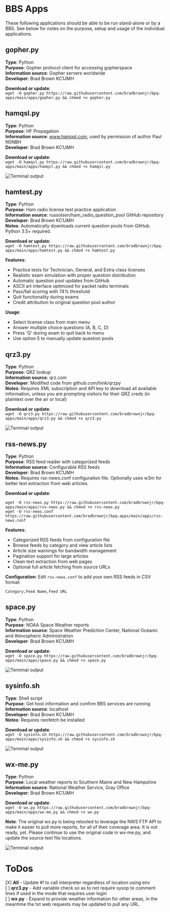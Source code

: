# BBS Apps
These following applications should be able to be run stand-alone or by a BBS. See below for notes on the purpose, setup and usage of the individual applications.

gopher.py
---------
**Type**: Python  
**Purpose**: Gopher protocol client for accessing gopherspace  
**Information source**: Gopher servers worldwide  
**Developer**: Brad Brown KC1JMH

**Download or update**:  
```wget -O gopher.py https://raw.githubusercontent.com/bradbrownjr/bpq-apps/main/apps/gopher.py && chmod +x gopher.py```

hamqsl.py
---------
**Type**: Python  
**Purpose**: HF Propagation  
**Information source**: www.hamqsl.com, used by permission of author Paul N0NBH  
**Developer**: Brad Brown KC1JMH

**Download or update**:  
```wget -O hamqsl.py https://raw.githubusercontent.com/bradbrownjr/bpq-apps/main/apps/hamqsl.py && chmod +x hamqsl.py```

![Terminal output](images/hamqsl.png)

hamtest.py
----------
**Type**: Python  
**Purpose**: Ham radio license test practice application  
**Information source**: russolsen/ham_radio_question_pool GitHub repository  
**Developer**: Brad Brown KC1JMH  
**Notes**: Automatically downloads current question pools from GitHub. Python 3.5+ required.

**Download or update**:  
```wget -O hamtest.py https://raw.githubusercontent.com/bradbrownjr/bpq-apps/main/apps/hamtest.py && chmod +x hamtest.py```

**Features**:
- Practice tests for Technician, General, and Extra class licenses
- Realistic exam simulation with proper question distribution
- Automatic question pool updates from GitHub
- ASCII art interface optimized for packet radio terminals
- Pass/fail scoring with 74% threshold
- Quit functionality during exams
- Credit attribution to original question pool author

**Usage**:
- Select license class from main menu
- Answer multiple choice questions (A, B, C, D)
- Press 'Q' during exam to quit back to menu
- Use option 5 to manually update question pools

qrz3.py
-------
**Type**: Python  
**Purpose**: QRZ lookup  
**Information source**: qrz.com   
**Developer**: Modified code from github.com/hink/qrzpy  
**Notes**: Requires XML subscription and API key to download all available information, unless you are prompting visitors for their QRZ creds (in plaintext over the air or local)

**Download or update**:  
```wget -O qrz3.py https://raw.githubusercontent.com/bradbrownjr/bpq-apps/main/apps/qrz3.py && chmod +x qrz3.py```

![Terminal output](images/qrz3.png)

rss-news.py
-----------
**Type**: Python  
**Purpose**: RSS feed reader with categorized feeds  
**Information source**: Configurable RSS feeds  
**Developer**: Brad Brown KC1JMH  
**Notes**: Requires rss-news.conf configuration file. Optionally uses w3m for better text extraction from web articles.

**Download or update**:  
```
wget -O rss-news.py https://raw.githubusercontent.com/bradbrownjr/bpq-apps/main/apps/rss-news.py && chmod +x rss-news.py
wget -O rss-news.conf https://raw.githubusercontent.com/bradbrownjr/bpq-apps/main/apps/rss-news.conf
```

**Features**:
- Categorized RSS feeds from configuration file
- Browse feeds by category and view article lists
- Article size warnings for bandwidth management
- Pagination support for large articles
- Clean text extraction from web pages
- Optional full article fetching from source URLs

**Configuration**:
Edit `rss-news.conf` to add your own RSS feeds in CSV format:
```
Category,Feed Name,Feed URL
```

space.py
--------
**Type**: Python  
**Purpose**: NOAA Space Weather reports  
**Information source**: Space Weather Prediction Center, National Oceanic and Atmospheric Administration  
**Developer**: Brad Brown KC1JMH

**Download or update**:  
```wget -O space.py https://raw.githubusercontent.com/bradbrownjr/bpq-apps/main/apps/space.py && chmod +x space.py```

![Terminal output](images/space.png)

sysinfo.sh
----------
**Type**: Shell script  
**Purpose**: Get host information and confirm BBS services are running  
**Information source**: localhost  
**Developer**: Brad Brown KC1JMH  
**Notes**: Requires neofetch be installed  

**Download or update**:  
```wget -O sysinfo.sh https://raw.githubusercontent.com/bradbrownjr/bpq-apps/main/apps/sysinfo.sh && chmod +x sysinfo.sh```

![Terminal output](images/sysinfo.png)

wx-me.py
--------
**Type**: Python  
**Purpose**: Local weather reports to Southern Maine and New Hampshire  
**Information source**: National Weather Service, Gray Office  
**Developer**: Brad Brown KC1JMH

**Download or update**:  
```wget -O wx.py https://raw.githubusercontent.com/bradbrownjr/bpq-apps/main/apps/wx-me.py && chmod +x wx.py```

**Note**: The original wx.py is being retooled to leverage the NWS FTP API to make it easier to pull more reports, for all of their coverage area. It is not ready, yet. Please continue to use the original code in wx-me.py, and update the source text file locations. 

![Terminal output](images/wx.png)

# ToDos
[X] **All** - Update #! to call interpreter regardless of location using env  
[ ] **qrz3.py** - Add variable check so as to not require sysop to comment lines if used in the mode that requires user login  
[ ] **wx.py** - Expand to provide weather information for other areas, in the meantime the txt web requests may be updated to pull any URL.